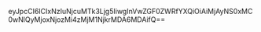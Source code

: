 eyJpcCI6ICIxNzIuNjcuMTk3Ljg5IiwgInVwZGF0ZWRfYXQiOiAiMjAyNS0xMC0wNlQyMjoxNjozMi4zMjM1NjkrMDA6MDAifQ==